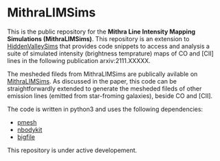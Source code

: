 # MithraLIMSims

This is the public repository for the **Mithra Line Intensity Mapping Simulations (MithraLIMSims)**. This repository is an extension to [HiddenValleySims](https://github.com/modichirag/HiddenValleySims) that provides code snippets to access and analysis a suite of simulated intensity (brightness temprature) maps of CO and [CII] lines in the following publication arxiv:2111.XXXXX. 

The mesheded fileds from MithraLIMSims are publically avilable on [MithraLIMSims](http://cyril.astro.berkeley.edu/MithraLIMSims). As discussed in the paper, this code can be straightforwardly extended to generate the mesheded fileds of other emission lines (emitted from star-froming galaxies), beside CO and [CII].

The code is written in python3 and uses the following dependencies:
- [pmesh](https://github.com/rainwoodman/pmesh)
- [nbodykit](https://github.com/bccp/nbodykit)
- [bigfile](https://github.com/rainwoodman/bigfile) 

This repository is under active developement.
